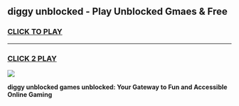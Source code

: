 
## diggy unblocked - Play Unblocked Gmaes & Free
<h3>
<a href="https://news.freeplayer.one?title=diggy_unblocked&ref=16F">CLICK TO PLAY</a></h3>
<hr>

<h3>
<a href="https://news.freeplayer.one?title=diggy_unblocked&ref=16F">CLICK 2 PLAY</a>
  
</h3>

<a href="https://news.freeplayer.one?title=diggy_unblocked&ref=16F/"><img src="https://clearcache.store/games.png"></a>


**diggy unblocked games unblocked: Your Gateway to Fun and Accessible Online Gaming**
